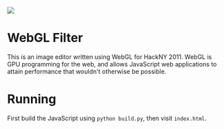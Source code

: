 ![](https://github.com/evanw/webgl-filter/blob/master/filters.png)

# WebGL Filter

This is an image editor written using WebGL for HackNY 2011. WebGL is GPU programming for the web, and allows JavaScript web applications to attain performance that wouldn't otherwise be possible.

# Running

First build the JavaScript using `python build.py`, then visit `index.html`.

